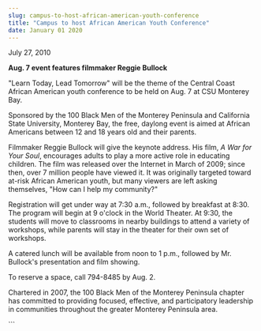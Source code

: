 ```yaml
---
slug: campus-to-host-african-american-youth-conference
title: "Campus to host African American Youth Conference"
date: January 01 2020
---
```


 
<p>July 27, 2010</p>
<p><strong>Aug. 7 event features filmmaker Reggie Bullock</strong></p>
<p>
  "Learn Today, Lead Tomorrow" will be the theme of the Central Coast African
  American youth conference to be held on Aug. 7 at CSU Monterey Bay.
</p>
<p>
  Sponsored by the 100 Black Men of the Monterey Peninsula and California State
  University, Monterey Bay, the free, daylong event is aimed at African
  Americans between 12 and 18 years old and their parents.
</p>
<p>
  Filmmaker Reggie Bullock will give the keynote address. His film,
  <em>A War for Your Soul</em>, encourages adults to play a more active role in
  educating children. The film was released over the Internet in March of 2009;
  since then, over 7 million people have viewed it. It was originally targeted
  toward at-risk African American youth, but many viewers are left asking
  themselves, "How can I help my community?"
</p>
<p>
  Registration will get under way at 7:30 a.m., followed by breakfast at 8:30.
  The program will begin at 9 o'clock in the World Theater. At 9:30, the
  students will move to classrooms in nearby buildings to attend a variety of
  workshops, while parents will stay in the theater for their own set of
  workshops.
</p>
<p>
  A catered lunch will be available from noon to 1 p.m., followed by Mr.
  Bullock's presentation and film showing.
</p>
<p>To reserve a space, call 794-8485 by Aug. 2.</p>
<p>
  Chartered in 2007, the 100 Black Men of the Monterey Peninsula chapter has
  committed to providing focused, effective, and participatory leadership in
  communities throughout the greater Monterey Peninsula area.
</p>
<p></p>
<p></p>
```
